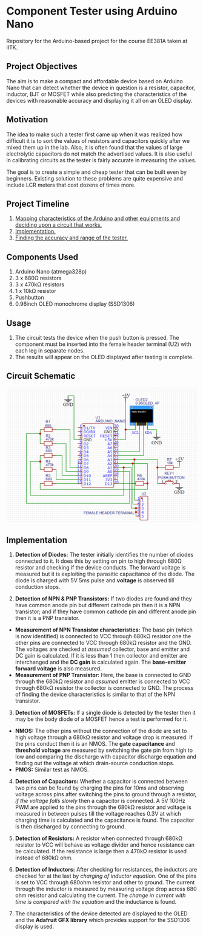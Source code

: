 # Component Tester using Arduino Nano
Repository for the Arduino-based project for the course EE381A taken at IITK.

## Project Objectives
The aim is to make a compact and affordable device based on Arduino Nano that can detect whether the device in question is a resistor, capacitor, inductor, BJT or MOSFET while also predicting the characteristics of the devices with reasonable accuracy and displaying it all on an OLED display.

## Motivation
The idea to make such a tester first came up when it was realized how difficult it is to sort the values of resistors and capacitors quickly after we mixed them up in the lab. Also, it is often found that the values of large electrolytic capacitors do not match the advertised values. It is also useful in calibrating circuits as the tester is fairly accurate in measuring the values.

The goal is to create a simple and cheap tester that can be built even by beginners. Existing solution to these problems are quite expensive and include LCR meters that cost dozens of times more.

## Project Timeline
1. [Mapping characteristics of the Arduino and other equipments and deciding upon a circuit that works.](#circuit-schematic)
2. [Implementation.](#implementation)
3. [Finding the accuracy and range of the tester.](#results)

## Components Used
1. Arduino Nano (atmega328p)
2. 3 x 680Ω resistors
3. 3 x 470kΩ resistors
4. 1 x 10kΩ resistor
5. Pushbutton
6. 0.96inch OLED monochrome display (SSD1306)

## Usage
1. The circuit tests the device when the push button is pressed. The component must be inserted into the female header terminal (U2) 
with each leg in separate nodes.
2. The results will appear on the OLED displayed after testing is complete.

## Circuit Schematic

![The Circuit Diagram](https://github.com/ayucd/ComponentTester/blob/main/Circuit.png)

## Implementation
1. **Detection of Diodes:** The tester initially identifies the number of diodes connected to it. It does this by setting on pin to high through 680Ω resistor and checking if the device conducts. The forward voltage is measured but it is exploiting the parasitic capacitance of the diode. The diode is charged with 5V 5ms pulse and **voltage** is observed till conduction stops.

2. **Detection of NPN & PNP Transistors:** If two diodes are found and they have common anode pin but different cathode pin then it 
is a NPN transistor; and if they have common cathode pin and different anode pin then it is a PNP transistor.
  * **Measurement of NPN Transistor characteristics:** The base pin (which is now identified) is connected to VCC through 680kΩ resistor one the other pins are connected to VCC through 680kΩ resistor and the GND. The voltages are checked at *assumed* collector, base and emitter and DC gain is calculated. If it is less than 1 then collector and emitter are interchanged and the **DC gain** is calculated again. The **base-emitter forward voltage** is also measured.
  * **Measurement of PNP Transistor:** Here, the base is connected to GND through the 680kΩ resistor and *assumed* emitter is connected to VCC through 680kΩ resistor the collector is connected to GND. The process of finding the device characteristics is similar to that of the NPN transistor.

3. **Detection of MOSFETs:** If a single diode is detected by the tester then it may be the body diode of a MOSFET hence a test is 
performed for it.
  * **NMOS:** The other pins without the connection of the diode are set to high voltage through a 680kΩ resistor and voltage drop is measured. If the pins conduct then it is an NMOS. The **gate capacitance** and **threshold voltage** are measured by switching the gate pin from high to low and comparing the discharge with capacitor discharge equation and finding out the voltage at which drain-source conduction stops.
  * **PMOS:** Similar test as NMOS.

4. **Detection of Capacitors:** Whether a capacitor is connected between two pins can be found by charging the pins for 10ms and observing voltage across pins after switching the pins to ground through a resistor, *if the voltage falls slowly* then a capacitor is connected. A 5V 100Hz PWM are applied to the pins through the 680kΩ resistor and voltage is measured in between pulses till the voltage reaches 0.3V at which charging time is calculated and the capacitance is found. The capacitor is then discharged by connecting to ground.

5. **Detection of Resistors:** A resistor when connected through 680kΩ resistor to VCC will behave as voltage divider and hence resistance can be calculated. If the resistance is large then a 470kΩ resistor is used instead of 680kΩ ohm.

6. **Detection of Inductors:** After checking for resistances, the inductors are checked for at the last by *charging of inductor equation*. One of the pins is set to VCC through 680ohm resistor and other to ground. The current through the inductor is measured by measuring voltage drop across 680 ohm resistor and calculating the current. The *change in current with time is compared with the equation* and the inductance is found.

7. The characteristics of the device detected are displayed to the OLED and the **Adafruit GFX library** which provides support for 
the SSD1306 display is used.




